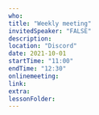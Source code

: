 ```yaml
---
who: 
title: "Weekly meeting"
invitedSpeaker: "FALSE"
description: 
location: "Discord"
date: 2021-10-01
startTime: "11:00"
endTime: "12:30"
onlinemeeting: 
link: 
extra: 
lessonFolder: 
---
```

